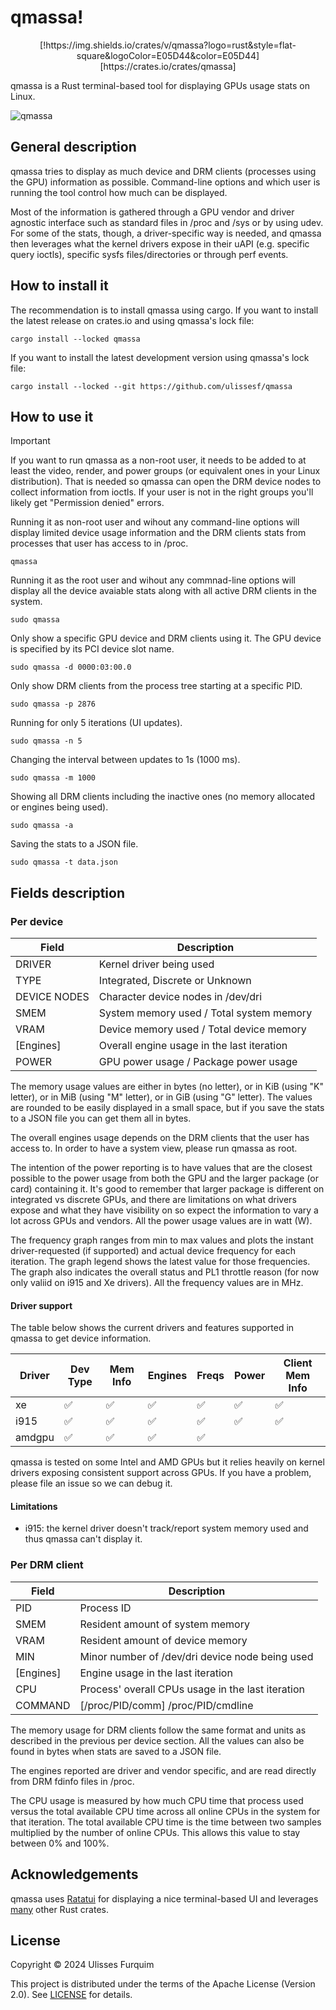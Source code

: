 # qmassa!

<div align="center">
[!https://img.shields.io/crates/v/qmassa?logo=rust&style=flat-square&logoColor=E05D44&color=E05D44][https://crates.io/crates/qmassa]
</div>

qmassa is a Rust terminal-based tool for displaying GPUs usage stats on Linux.

![qmassa](http://honeh.4kim.org/qmassa/qmassa-v0.2.2.gif)

## General description

qmassa tries to display as much device and DRM clients (processes using the
GPU) information as possible. Command-line options and which user is running
the tool control how much can be displayed.

Most of the information is gathered through a GPU vendor and driver agnostic
interface such as standard files in /proc and /sys or by using udev. For some
of the stats, though, a driver-specific way is needed, and qmassa then
leverages what the kernel drivers expose in their uAPI (e.g. specific query
ioctls), specific sysfs files/directories or through perf events.

## How to install it

The recommendation is to install qmassa using cargo. If you want to install
the latest release on crates.io and using qmassa's lock file:

```shell
cargo install --locked qmassa
```

If you want to install the latest development version using qmassa's lock file:

```shell
cargo install --locked --git https://github.com/ulissesf/qmassa
```

## How to use it

> [!IMPORTANT]
> If you want to run qmassa as a non-root user, it needs to be added to at
> least the video, render, and power groups (or equivalent ones in your Linux
> distribution). That is needed so qmassa can open the DRM device nodes to
> collect information from ioctls. If your user is not in the right groups
> you'll likely get "Permission denied" errors.

Running it as non-root user and wihout any command-line options will display
limited device usage information and the DRM clients stats from processes that
user has access to in /proc.

```shell
qmassa
```

Running it as the root user and wihout any commnad-line options will display
all the device avaiable stats along with all active DRM clients in the system.

```shell
sudo qmassa
```

Only show a specific GPU device and DRM clients using it. The GPU device
is specified by its PCI device slot name.

```shell
sudo qmassa -d 0000:03:00.0
```

Only show DRM clients from the process tree starting at a specific PID.

```shell
sudo qmassa -p 2876
```

Running for only 5 iterations (UI updates).

```shell
sudo qmassa -n 5
```

Changing the interval between updates to 1s (1000 ms).

```shell
sudo qmassa -m 1000
```

Showing all DRM clients including the inactive ones (no memory allocated or
engines being used).

```shell
sudo qmassa -a
```

Saving the stats to a JSON file.

```shell
sudo qmassa -t data.json
```

## Fields description

### Per device

| Field        | Description                                    |
| ------------ | ---------------------------------------------- |
| DRIVER       | Kernel driver being used                       |
| TYPE         | Integrated, Discrete or Unknown                |
| DEVICE NODES | Character device nodes in /dev/dri             |
| SMEM         | System memory used / Total system memory       |
| VRAM         | Device memory used / Total device memory       |
| [Engines]    | Overall engine usage in the last iteration     |
| POWER        | GPU power usage / Package power usage          |

The memory usage values are either in bytes (no letter), or in KiB
(using "K" letter), or in MiB (using "M" letter), or in GiB (using "G"
letter). The values are rounded to be easily displayed in a small space,
but if you save the stats to a JSON file you can get them all in bytes.

The overall engines usage depends on the DRM clients that the user has
access to. In order to have a system view, please run qmassa as root.

The intention of the power reporting is to have values that are the
closest possible to the power usage from both the GPU and the larger package
(or card) containing it. It's good to remember that larger package is
different on integrated vs discrete GPUs, and there are limitations on what
drivers expose and what they have visibility on so expect the information
to vary a lot across GPUs and vendors. All the power usage values are in
watt (W).

The frequency graph ranges from min to max values and plots the instant
driver-requested (if supported) and actual device frequency for each
iteration. The graph legend shows the latest value for those frequencies.
The graph also indicates the overall status and PL1 throttle reason (for
now only valiid on i915 and Xe drivers). All the frequency values are in
MHz.

#### Driver support

The table below shows the current drivers and features supported in qmassa
to get device information.

| Driver | Dev Type | Mem Info | Engines | Freqs   | Power   | Client Mem Info |
| ------ | -------- | -------- | ------- | ------- | ------- | --------------- |
| xe     | :white_check_mark: | :white_check_mark: | :white_check_mark: | :white_check_mark: | :white_check_mark: | :white_check_mark: |
| i915   | :white_check_mark: | :white_check_mark: | :white_check_mark: | :white_check_mark: | :white_check_mark: | :white_check_mark: |
| amdgpu | :white_check_mark: | :white_check_mark: | :white_check_mark: | :white_check_mark: |                    |                    |

qmassa is tested on some Intel and AMD GPUs but it relies heavily on kernel
drivers exposing consistent support across GPUs. If you have a problem,
please file an issue so we can debug it.

#### Limitations

* i915: the kernel driver doesn't track/report system memory used and thus
qmassa can't display it.

### Per DRM client

| Field        | Description                                       |
| ------------ | ------------------------------------------------- |
| PID          | Process ID                                        |
| SMEM         | Resident amount of system memory                  |
| VRAM         | Resident amount of device memory                  |
| MIN          | Minor number of /dev/dri device node being used   |
| [Engines]    | Engine usage in the last iteration                |
| CPU          | Process' overall CPUs usage in the last iteration |
| COMMAND      | [/proc/PID/comm] /proc/PID/cmdline                |

The memory usage for DRM clients follow the same format and units as
described in the previous per device section. All the values can also
be found in bytes when stats are saved to a JSON file.

The engines reported are driver and vendor specific, and are read directly
from DRM fdinfo files in /proc.

The CPU usage is measured by how much CPU time that process used versus the
total available CPU time across all online CPUs in the system for that
iteration. The total available CPU time is the time between two samples
multiplied by the number of online CPUs. This allows this value to stay
between 0% and 100%.

## Acknowledgements

qmassa uses <a href="https://ratatui.rs/">Ratatui</a> for displaying a nice
terminal-based UI and leverages [many](Cargo.toml) other Rust crates.

## License

Copyright © 2024 Ulisses Furquim

This project is distributed under the terms of the Apache License (Version 2.0).
See [LICENSE](LICENSE) for details.
